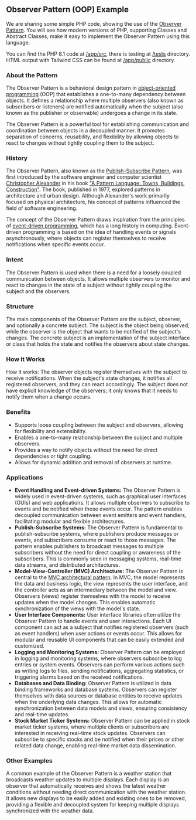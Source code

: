 ## Observer Pattern (OOP) Example

We are sharing some simple PHP code, showing the use of
the [Observer Pattern](https://en.wikipedia.org/wiki/Observer_pattern). You will see how modern versions of PHP,
supporting Classes and Abstract Classes, make it easy to implement the Observer Pattern using this language.

You can find the PHP 8.1 code
at [/app/src](https://github.com/harryrampr/OPP_Observer_Pattern_Example/tree/master/app/src), there is testing
at [/tests](https://github.com/harryrampr/OPP_Observer_Pattern_Example/tree/master/app/tests) directory. HTML output
with Tailwind CSS can be found
at [/app/public](https://github.com/harryrampr/OPP_Observer_Pattern_Example/tree/master/app/public) directory.

### About the Pattern

The Observer Pattern is a behavioral design pattern
in [object-oriented programming](https://en.wikipedia.org/wiki/Object-oriented_programming) (OOP) that establishes a
one-to-many
dependency between objects. It defines a relationship where multiple observers (also known as subscribers or listeners)
are notified automatically when the subject (also known as the publisher or observable) undergoes a change in its state.

The Observer Pattern is a powerful tool for establishing communication and coordination between objects in a decoupled
manner. It promotes separation of concerns, reusability, and flexibility by allowing objects to react to changes without
tightly coupling them to the subject.

### History

The Observer Pattern, also known as
the [Publish-Subscribe Pattern](https://en.wikipedia.org/wiki/Publish%E2%80%93subscribe_pattern), was first introduced
by the software engineer and
computer scientist [Christopher Alexander](https://en.wikipedia.org/wiki/Christopher_Alexander) in his
book ["A Pattern Language: Towns, Buildings, Construction"](https://en.wikipedia.org/wiki/A_Pattern_Language). The book,
published in 1977, explored patterns in architecture and urban design. Although Alexander's work primarily focused on
physical architecture, his concept of patterns influenced the field of software engineering.

The concept of the Observer Pattern draws inspiration from the principles
of [event-driven programming](https://en.wikipedia.org/wiki/Event-driven_programming), which has a
long history in computing. Event-driven programming is based on the idea of handling events or signals asynchronously,
where objects can register themselves to receive notifications when specific events occur.

### Intent

The Observer Pattern is used when there is a need for a loosely coupled communication between objects. It allows
multiple observers to monitor and react to changes in the state of a subject without tightly coupling the subject
and the observers.

### Structure

The main components of the Observer Pattern are the subject, observer, and optionally a concrete subject. The subject
is the object being observed, while the observer is the object that wants to be notified of the subject's changes.
The concrete subject is an implementation of the subject interface or class that holds the state and notifies the
observers about state changes.

### How it Works

How it works: The observer objects register themselves with the subject to receive notifications. When the subject's
state changes, it notifies all registered observers, and they can react accordingly. The subject does not have explicit
knowledge of the observers; it only knows that it needs to notify them when a change occurs.

### Benefits

- Supports loose coupling between the subject and observers, allowing for flexibility and extensibility.
- Enables a one-to-many relationship between the subject and multiple observers.
- Provides a way to notify objects without the need for direct dependencies or tight coupling.
- Allows for dynamic addition and removal of observers at runtime.

### Applications

- **Event Handling and Event-driven Systems:** The Observer Pattern is widely used in event-driven systems, such as
  graphical user interfaces (GUIs) and web applications. It allows multiple observers to subscribe to events and be
  notified when those events occur. The pattern enables decoupled communication between event emitters and event
  handlers, facilitating modular and flexible architectures.
- **Publish-Subscribe Systems:** The Observer Pattern is fundamental to publish-subscribe systems, where publishers
  produce messages or events, and subscribers consume or react to those messages. The pattern enables publishers to
  broadcast messages to multiple subscribers without the need for direct coupling or awareness of the subscribers. This
  is commonly seen in messaging systems, real-time data streams, and distributed architectures.
- **Model-View-Controller (MVC) Architecture:** The Observer Pattern is central to
  the [MVC architectural pattern](https://en.wikipedia.org/wiki/Model%E2%80%93view%E2%80%93controller). In MVC, the
  model represents the data and business logic, the view represents the user interface, and the controller acts as an
  intermediary between the model and view. Observers (views) register themselves with the model to receive updates when
  the model changes. This enables automatic synchronization of the views with the model's state.
- **User Interface Components:** User interface libraries often utilize the Observer Pattern to handle events and user
  interactions. Each UI component can act as a subject that notifies registered observers (such as event handlers) when
  user actions or events occur. This allows for modular and reusable UI components that can be easily extended and
  customized.
- **Logging and Monitoring Systems:** Observer Pattern can be employed in logging and monitoring systems, where
  observers subscribe to log entries or system events. Observers can perform various actions such as writing logs to
  files, sending notifications, aggregating statistics, or triggering alarms based on the received notifications.
- **Databases and Data Binding:** Observer Pattern is utilized in data binding frameworks and database systems.
  Observers can register themselves with data sources or database entities to receive updates when the underlying data
  changes. This allows for automatic synchronization between data models and views, ensuring consistency and real-time
  updates.
- **Stock Market Ticker Systems:** Observer Pattern can be applied in stock market ticker systems, where multiple
  clients or subscribers are interested in receiving real-time stock updates. Observers can subscribe to specific stocks
  and be notified when their prices or other related data change, enabling real-time market data dissemination.

### Other Examples

A common example of the Observer Pattern is a weather station that broadcasts weather updates to multiple displays.
Each display is an observer that automatically receives and shows the latest weather conditions without needing direct
communication with the weather station. It allows new displays to be easily added and existing ones to be removed,
providing a flexible and decoupled system for keeping multiple displays synchronized with the weather data.